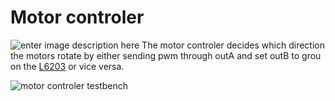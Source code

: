 # Motor controler
![enter image description here](https://i.gyazo.com/2230ed2e22b10189c2af77abc0bbdeaa.png)
The motor controler decides which direction the motors rotate by either sending pwm through outA and set outB to grou on the [L6203](https://www.st.com/en/motor-drivers/l6203.html)  or vice versa. 

![motor controler testbench](https://i.gyazo.com/d405162e7a45bf4b7f044771e45c28f0.png)
<!--stackedit_data:
eyJoaXN0b3J5IjpbMTY2MDMxNzg5NCwxMzEwOTczMzExXX0=
-->